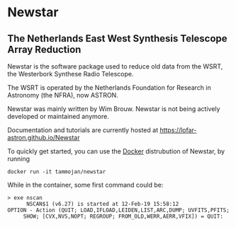 # Newstar
## The Netherlands East West Synthesis Telescope Array Reduction

Newstar is the software package used to reduce old data from the WSRT, the Westerbork Synthese Radio Telescope.

The WSRT is operated by the Netherlands Foundation for Research in Astronomy (the NFRA), now ASTRON.

Newstar was mainly written by Wim Brouw. Newstar is not being actively developed or maintained anymore.

Documentation and tutorials are currently hosted at https://lofar-astron.github.io/Newstar

To quickly get started, you can use the [Docker](https://www.docker.com/) distrubution of Newstar, by running
```
docker run -it tammojan/newstar
```

While in the container, some first command could be:
```
> exe nscan
      NSCAN$1 (v6.27) is started at 12-Feb-19 15:58:12
OPTION - Action (QUIT; LOAD,IFLOAD,LEIDEN,LIST,ARC,DUMP; UVFITS,PFITS;
     SHOW; [CVX,NVS,NOPT; REGROUP; FROM_OLD,WERR,AERR,VFIX]) = QUIT:
```
